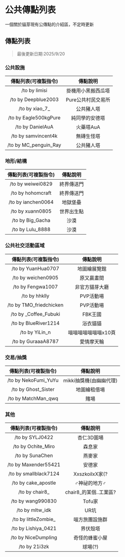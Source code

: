 # 公共傳點列表

一個關於貓芽現有公傳點的介紹區，不定時更新

## 傳點列表

> 最後更新日期:2025/9/20

### 公共設施

|傳點列表(可複製指令)|傳點說明|
|:---:|:---:|
|/to by limisi|掛機用小黑搬西瓜塔|
|/to by Deepblue2003|Pure公共村民交易所|
|/to by xiao\_7_|公共豬人塔|
|/to by Eagle500kgPure|純同學的安德塔|
|/to by DanielAuA|火藥塔AuA|
|/to by samvincent4k|無磚生怪塔|
|/to by MC_penguin_Ray|公共豬人塔|

### 地形/結構

|傳點列表(可複製指令)|傳點說明|
|:---:|:---:|
|/to by weiwei0829|終界傳送門|
|/to by hohomcraft|終界傳送門|
|/to by ianchen0064|地獄堡壘|
|/to by xuann0805|世界出生點|
|/to by Big_Gacha|沙漠|
|/to by Lulu_8888|沙漠|

### 公共社交活動區域

|傳點列表(可複製指令)|傳點說明|
|:---:|:---:|
|/to by YuanHua0707|地圖繪展覽館|
|/to by weichen0905|原又贏畫間|
|/to by Fengwa1007|非官方貓芽大廳|
|/to by hhklly|PVP活動場|
|/to by TMO_friedchicken|PVP活動場|
|/to by _Coffee_Fubuki|FBK王國|
|/to by BlueRiver1214|浴衣貓貓|
|/to by YiLin_n|喵喵喵喵喵喵喵x10頁|
|/to by GuraaaA8787|愛情摩天輪|

### 交易/抽獎

|傳點列表(可複製指令)|傳點說明|
|:---:|:---:|
|/to by NekoFumi_YuYu|mikki抽獎機(由幽幽代理)|
|/to by Ghost_Sister|地圖繪租借場|
|/to by MatchMan_qwq|賭場|

### 其他

|傳點列表(可複製指令)|傳點說明|
|:---:|:---:|
|/to by SYLJ0422|杏仁3D圖場|
|/to by Ochite_Miro|森息家|
|/to by SunaChen|燕麥家|
|/to by Maxender55421|安德家|
|/to by smallblack7124|XxszkoilxX家(?|
|/to by cake_apostle|♂神祕的地方♂|
|/to by chair8_|chair8_的某個..工業區?|
|/to by wang990830|Tofu家|
|/to by mltw_idk|UR坑|
|/to by littleZombie_|喵方旅團設施群|
|/to by Lishiya_0421|界伏殼塔|
|/to by NiceDumpling|奇怪的蜂蜜小屋|
|/to by 21i3zk|球場(?)|
